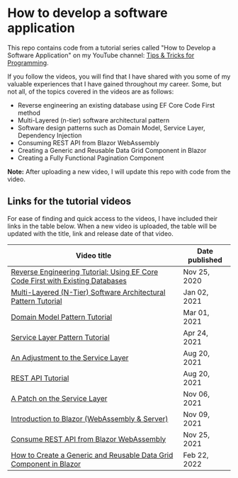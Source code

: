 # How to develop a software application

This repo contains code from a tutorial series called "How to Develop a Software Application" on my YouTube channel: [Tips & Tricks for Programming](https://www.youtube.com/@RoozbehShad).

If you follow the videos, you will find that I have shared with you some of my valuable experiences that I have gained throughout my career. Some, but not all, of the topics covered in the videos are as follows:

- Reverse engineering an existing database using EF Core Code First method
- Multi-Layered (n-tier) software architectural pattern
- Software design patterns such as Domain Model, Service Layer, Dependency Injection
- Consuming REST API from Blazor WebAssembly
- Creating a Generic and Reusable Data Grid Component in Blazor
- Creating a Fully Functional Pagination Component

**Note:** After uploading a new video, I will update this repo with code from the video.

## Links for the tutorial videos

For ease of finding and quick access to the videos, I have included their links in the table below. When a new video is uploaded, the table will be updated with the title, link and release date of that video.

| Video title                                                                                                    | Date published |
| -------------------------------------------------------------------------------------------------------------- | -------------- |
| [Reverse Engineering Tutorial: Using EF Core Code First with Existing Databases](https://youtu.be/5AqPo04YhvM) | Nov 25, 2020   |
| [Multi-Layered (N-Tier) Software Architectural Pattern Tutorial](https://youtu.be/ThxKMLjYUU4)                 | Jan 02, 2021   |
| [Domain Model Pattern Tutorial](https://youtu.be/ISskkiAh_G8)                                                  | Mar 01, 2021   |
| [Service Layer Pattern Tutorial](https://youtu.be/nyiMTsVMfyU)                                                 | Apr 24, 2021   |
| [An Adjustment to the Service Layer](https://youtu.be/D__uFkiwZFQ)                                             | Aug 20, 2021   |
| [REST API Tutorial](https://youtu.be/Wxb3eawo7fo)                                                              | Aug 20, 2021   |
| [A Patch on the Service Layer](https://youtu.be/gOCqAmbr25s)                                                   | Nov 06, 2021   |
| [Introduction to Blazor (WebAssembly & Server)](https://youtu.be/q4r2m3mBTBs)                                  | Nov 09, 2021   |
| [Consume REST API from Blazor WebAssembly](https://youtu.be/DMbPdGf6-rw)                                       | Nov 25, 2021   |
| [How to Create a Generic and Reusable Data Grid Component in Blazor](https://youtu.be/HVPVgy8QaFg)             | Feb 22, 2022   |
